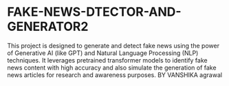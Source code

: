 # FAKE-NEWS-DTECTOR-AND-GENERATOR2
This project is designed to generate and detect fake news using the power of Generative AI (like GPT) and Natural Language Processing (NLP) techniques. It leverages pretrained transformer models to identify fake news content with high accuracy and also simulate the generation of fake news articles for research and awareness purposes. 
BY VANSHIKA agrawal
